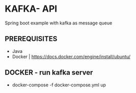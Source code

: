 # KAFKA- API
Spring boot example with kafka as message queue

## PREREQUISITES
- Java
- Docker | https://docs.docker.com/engine/install/ubuntu/ 

## DOCKER - run kafka server
- docker-compose -f docker-compose.yml up
